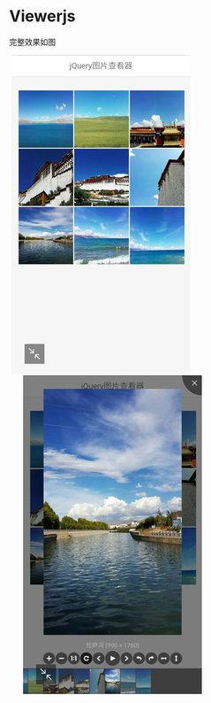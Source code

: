 # Viewerjs

完整效果如图
<p align="left">
  <img src="img/sketch_01.jpg" alt="效果图">
  <img src="img/sketch_02.jpg" alt="效果图" style="margin-left:25px;">
</p>
